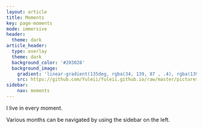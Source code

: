 ```yaml
---
layout: article
title: Moments
key: page-moments
mode: immersive
header:
  theme: dark
article_header:
  type: overlay
  theme: dark
  background_color: '#203028'
  background_image:
    gradient: 'linear-gradient(135deg, rgba(34, 139, 87 , .4), rgba(139, 34, 139, .4))'
    src: https://github.com/Yuleii/Yuleii.github.io/raw/master/pictures/moments_cover.JPG
sidebar:
    nav: moments
---
```


I live in every moment.

<!--more-->

Various months can be navigated by using the sidebar on the left.
